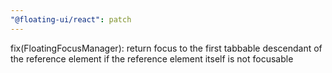 ```yaml
---
"@floating-ui/react": patch
---
```


fix(FloatingFocusManager): return focus to the first tabbable descendant of the reference element if the reference element itself is not focusable
